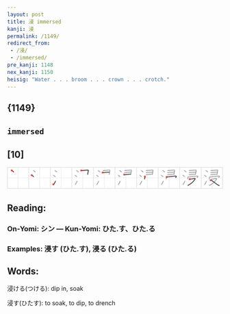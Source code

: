 ```yaml
---
layout: post
title: 浸 immersed
kanji: 浸
permalink: /1149/
redirect_from:
 - /浸/
 - /immersed/
pre_kanji: 1148
nex_kanji: 1150
heisig: "Water . . . broom . . . crown . . . crotch."
---
```


## {1149}

## `immersed`

## [10]

<div class="stroke"><img src="../images/E6B5B8.png" /></div>

## Reading:

### On-Yomi: シン &mdash; Kun-Yomi: ひた.す、ひた.る

### Examples: 浸す (ひた.す), 浸る (ひた.る)

## Words:

浸ける(つける): dip in, soak

浸す(ひたす): to soak, to dip, to drench

